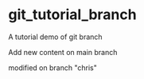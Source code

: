 # git_tutorial_branch
A tutorial demo of git branch

Add new content on main branch

modified on branch "chris"
